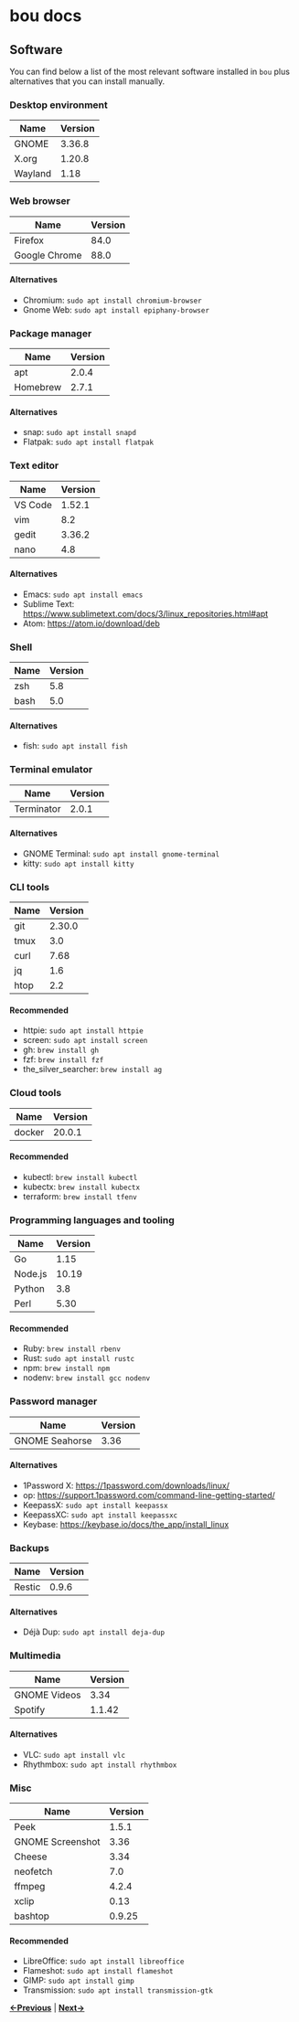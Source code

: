 bou docs
========

Software
--------

You can find below a list of the most relevant software installed in `bou` plus alternatives that you can install manually.

### Desktop environment

| Name | Version |
|---|---|
| GNOME  | 3.36.8  |
| X.org  | 1.20.8 |
| Wayland | 1.18 |

### Web browser

| Name | Version |
|---|---|
| Firefox  | 84.0  |
| Google Chrome  | 88.0 |

#### Alternatives

* Chromium: `sudo apt install chromium-browser`
* Gnome Web: `sudo apt install epiphany-browser`

### Package manager

| Name | Version |
|---|---|
| apt  | 2.0.4  |
| Homebrew  | 2.7.1 |

#### Alternatives

* snap: `sudo apt install snapd`
* Flatpak: `sudo apt install flatpak`

### Text editor

| Name | Version |
|---|---|
| VS Code  | 1.52.1  |
| vim  | 8.2 |
| gedit  | 3.36.2 |
| nano  | 4.8 |

#### Alternatives

* Emacs: `sudo apt install emacs`
* Sublime Text: https://www.sublimetext.com/docs/3/linux_repositories.html#apt
* Atom: https://atom.io/download/deb

### Shell

| Name | Version |
|---|---|
| zsh | 5.8  |
| bash  | 5.0 |

#### Alternatives

* fish: `sudo apt install fish`

### Terminal emulator

| Name | Version |
|---|---|
| Terminator  | 2.0.1  |

#### Alternatives

* GNOME Terminal: `sudo apt install gnome-terminal`
* kitty: `sudo apt install kitty`

### CLI tools

| Name | Version |
|---|---|
| git  | 2.30.0  |
| tmux  | 3.0 |
| curl  | 7.68 |
| jq  | 1.6 |
| htop  | 2.2 |

#### Recommended

* httpie: `sudo apt install httpie`
* screen: `sudo apt install screen`
* gh: `brew install gh`
* fzf: `brew install fzf`
* the_silver_searcher: `brew install ag`

### Cloud tools

| Name | Version |
|---|---|
| docker  | 20.0.1 |

#### Recommended

* kubectl: `brew install kubectl`
* kubectx: `brew install kubectx`
* terraform: `brew install tfenv`

### Programming languages and tooling

| Name | Version |
|---|---|
| Go  | 1.15 |
| Node.js  | 10.19 |
| Python | 3.8 |
| Perl  | 5.30 |

#### Recommended

* Ruby: `brew install rbenv`
* Rust: `sudo apt install rustc`
* npm: `brew install npm`
* nodenv: `brew install gcc nodenv`

### Password manager

| Name | Version |
|---|---|
| GNOME Seahorse | 3.36 |

#### Alternatives

* 1Password X: https://1password.com/downloads/linux/
* op: https://support.1password.com/command-line-getting-started/
* KeepassX: `sudo apt install keepassx`
* KeepassXC: `sudo apt install keepassxc`
* Keybase: https://keybase.io/docs/the_app/install_linux

### Backups

| Name | Version |
|---|---|
| Restic | 0.9.6 |

#### Alternatives

* Déjà Dup: `sudo apt install deja-dup`

### Multimedia

| Name | Version |
|---|---|
| GNOME Videos | 3.34 |
| Spotify | 1.1.42 |

#### Alternatives

* VLC: `sudo apt install vlc`
* Rhythmbox: `sudo apt install rhythmbox`

### Misc

| Name | Version |
|---|---|
| Peek | 1.5.1 |
| GNOME Screenshot | 3.36 |
| Cheese | 3.34 |
| neofetch | 7.0 |
| ffmpeg |4.2.4 |
| xclip | 0.13 |
| bashtop | 0.9.25 |

#### Recommended

* LibreOffice: `sudo apt install libreoffice`
* Flameshot: `sudo apt install flameshot`
* GIMP: `sudo apt install gimp`
* Transmission: `sudo apt install transmission-gtk`

**[←Previous](usage.md)** | **[Next→](screenshots.md)**
